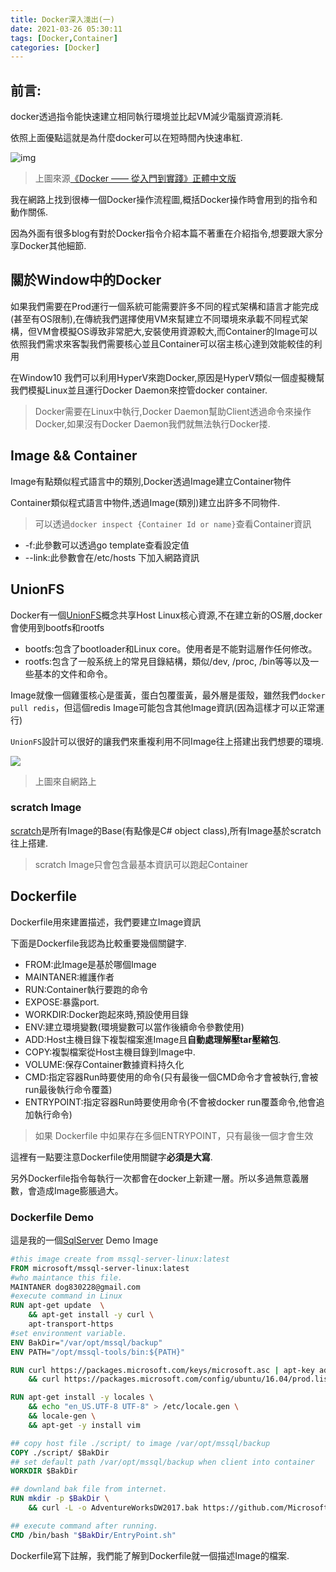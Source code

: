 ```yaml
---
title: Docker深入淺出(一)
date: 2021-03-26 05:30:11
tags: [Docker,Container]
categories: [Docker]
---
```


## 前言:

docker透過指令能快速建立相同執行環境並比起VM減少電腦資源消耗.

依照上面優點這就是為什麼docker可以在短時間內快速串紅.

![img](https://gblobscdn.gitbook.com/assets%2F-LvLdlWILWa_WXgBI_eY%2F-LvLdmMmmDnQXr_Axo0l%2F-LvLdnbuSZ5KOT0JxN9C%2Fcmd_logic.png?alt=media)

> 上圖來源[《Docker —— 從入門到實踐­》正體中文版](https://philipzheng.gitbook.io/docker_practice/appendix_command/)

我在網路上找到很棒一個Docker操作流程圖,概括Docker操作時會用到的指令和動作關係.

因為外面有很多blog有對於Docker指令介紹本篇不著重在介紹指令,想要跟大家分享Docker其他細節.

## 關於Window中的Docker

如果我們需要在Prod運行一個系統可能需要許多不同的程式架構和語言才能完成(甚至有OS限制),在傳統我們選擇使用VM來幫建立不同環境來承載不同程式架構，但VM會模擬OS導致非常肥大,安裝使用資源較大,而Container的Image可以依照我們需求來客製我們需要核心並且Container可以宿主核心達到效能較佳的利用

在Window10 我們可以利用HyperV來跑Docker,原因是HyperV類似一個虛擬機幫我們模擬Linux並且運行Docker Daemon來控管docker container.

> Docker需要在Linux中執行,Docker Daemon幫助Client透過命令來操作Docker,如果沒有Docker Daemon我們就無法執行Docker搂.

## Image && Container

Image有點類似程式語言中的類別,Docker透過Image建立Container物件

Container類似程式語言中物件,透過Image(類別)建立出許多不同物件.

> 可以透過`docker inspect {Container Id or name}`查看Container資訊

* -f:此參數可以透過go template查看設定值
* --link:此參數會在/etc/hosts 下加入網路資訊

## UnionFS

Docker有一個[UnionFS](https://en.wikipedia.org/wiki/UnionFS)概念共享Host Linux核心資源,不在建立新的OS層,docker會使用到bootfs和rootfs

* bootfs:包含了bootloader和Linux core。使用者是不能對這層作任何修改。
* rootfs:包含了一般系统上的常見目錄結構，類似/dev, /proc, /bin等等以及一些基本的文件和命令。

Image就像一個雞蛋核心是蛋黃，蛋白包覆蛋黃，最外層是蛋殼，雖然我們`docker pull redis`，但這個redis Image可能包含其他Image資訊(因為這樣才可以正常運行)

`UnionFS`設計可以很好的讓我們來重複利用不同Image往上搭建出我們想要的環境.

![](https://i.imgur.com/J8wyEQV.png)

> 上圖來自網路上

### scratch Image

[scratch](https://docs.docker.com/glossary/#base_image)是所有Image的Base(有點像是C# object class),所有Image基於scratch往上搭建.

> scratch Image只會包含最基本資訊可以跑起Container

## Dockerfile

Dockerfile用來建置描述，我們要建立Image資訊

下面是Dockerfile我認為比較重要幾個關鍵字.

* FROM:此Image是基於哪個Image
* MAINTANER:維護作者
* RUN:Container執行要跑的命令
* EXPOSE:暴露port.
* WORKDIR:Docker跑起來時,預設使用目錄
* ENV:建立環境變數(環境變數可以當作後續命令參數使用)
* ADD:Host主機目錄下複製檔案進Image且**自動處理解壓tar壓縮包**.
* COPY:複製檔案從Host主機目錄到Image中.
* VOLUME:保存Container數據資料持久化
* CMD:指定容器Run時要使用的命令(只有最後一個CMD命令才會被執行,會被run最後執行命令覆蓋)
* ENTRYPOINT:指定容器Run時要使用命令(不會被docker run覆蓋命令,他會追加執行命令)
> 如果 Dockerfile 中如果存在多個ENTRYPOINT，只有最後一個才會生效

這裡有一點要注意Dockerfile使用關鍵字**必須是大寫**.

另外Dockerfile指令每執行一次都會在docker上新建一層。所以多過無意義層數，會造成Image膨脹過大。

### Dockerfile Demo

這是我的一個[SqlServer](https://github.com/isdaniel/DockerDemo/blob/master/SqlServer/Dockerfile) Demo Image

```dockerfile
#this image create from mssql-server-linux:latest
FROM microsoft/mssql-server-linux:latest
#who maintance this file.
MAINTANER dog830228@gmail.com
#execute command in Linux
RUN apt-get update  \
	&& apt-get install -y curl \
	apt-transport-https
#set environment variable.
ENV BakDir="/var/opt/mssql/backup"
ENV PATH="/opt/mssql-tools/bin:${PATH}"

RUN curl https://packages.microsoft.com/keys/microsoft.asc | apt-key add - \
    && curl https://packages.microsoft.com/config/ubuntu/16.04/prod.list > /etc/apt/sources.list.d/mssql-release.list

RUN apt-get install -y locales \
    && echo "en_US.UTF-8 UTF-8" > /etc/locale.gen \
    && locale-gen \
	&& apt-get -y install vim

## copy host file ./script/ to image /var/opt/mssql/backup
COPY ./script/ $BakDir
## set default path /var/opt/mssql/backup when client into container
WORKDIR $BakDir

## downland bak file from internet.
RUN mkdir -p $BakDir \
	&& curl -L -o AdventureWorksDW2017.bak https://github.com/Microsoft/sql-server-samples/releases/download/adventureworks/AdventureWorksDW2017.bak

## execute command after running.
CMD /bin/bash "$BakDir/EntryPoint.sh"
```

Dockerfile寫下註解，我們能了解到Dockerfile就一個描述Image的檔案.
